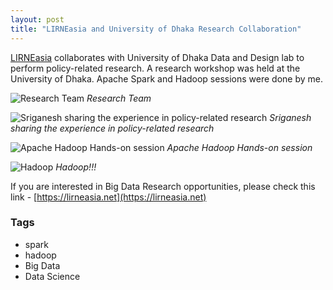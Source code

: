 ```yaml
---
layout: post
title: "LIRNEasia and University of Dhaka Research Collaboration"
---
```


[LIRNEasia](https://lirneasia.net/) collaborates with University of Dhaka Data and Design lab to perform policy-related research. A research workshop was held at the University of Dhaka. Apache Spark and Hadoop sessions were done by me.

![Research Team](https://1.bp.blogspot.com/-IR9lGoVGj3M/WKXjSE8kBfI/AAAAAAAAE-4/7gxfKS8FUAga5U2rsXoYw_J9oFcNS3lGACLcB/s1600/16507876_10212003266302463_2840686688052666190_n.jpg)
*Research Team*

![Sriganesh sharing the experience in policy-related research](https://1.bp.blogspot.com/-rTA-A5zlJRA/WKXjR2AUXPI/AAAAAAAAE-0/L8Y1JnswRrohWxZZVY1dmHvJqmEs2-PrwCLcB/s1600/16602598_10212003266622471_1397711641036943593_n.jpg)
*Sriganesh sharing the experience in policy-related research*

![Apache Hadoop Hands-on session](https://3.bp.blogspot.com/-KwfZ6Z1wdpA/WKXjRiuLn6I/AAAAAAAAE-w/uj6RNlnCMwMdUEttKAM4JUudaCtdcEX5gCLcB/s1600/16602864_10212003263942404_1939565442718791775_n.jpg)
*Apache Hadoop Hands-on session*

![Hadoop](https://3.bp.blogspot.com/-NEmbn1o1a-0/WKXjSRZnoNI/AAAAAAAAE-8/o8St6CFnNH4DTjhdo8l5j3O019-7UnGUQCLcB/s1600/16640779_10212003262902378_7736827456194653142_n.jpg)
*Hadoop!!!*

If you are interested in Big Data Research opportunities, please check this link - [https://lirneasia.net](https://lirneasia.net)

### Tags

- spark
- hadoop
- Big Data
- Data Science
